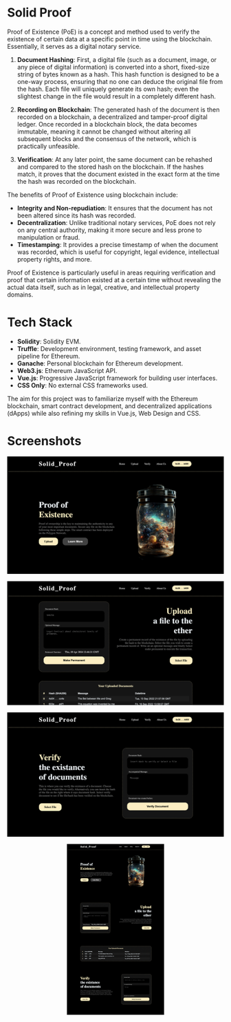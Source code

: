 # Solid Proof

Proof of Existence (PoE) is a concept and method used to verify the existence of certain data at a specific point in time using the blockchain. Essentially, it serves as a digital notary service.

1. **Document Hashing**: First, a digital file (such as a document, image, or any piece of digital information) is converted into a short, fixed-size string of bytes known as a hash. This hash function is designed to be a one-way process, ensuring that no one can deduce the original file from the hash. Each file will uniquely generate its own hash; even the slightest change in the file would result in a completely different hash.

2. **Recording on Blockchain**: The generated hash of the document is then recorded on a blockchain, a decentralized and tamper-proof digital ledger. Once recorded in a blockchain block, the data becomes immutable, meaning it cannot be changed without altering all subsequent blocks and the consensus of the network, which is practically unfeasible.

3. **Verification**: At any later point, the same document can be rehashed and compared to the stored hash on the blockchain. If the hashes match, it proves that the document existed in the exact form at the time the hash was recorded on the blockchain.

The benefits of Proof of Existence using blockchain include:

- **Integrity and Non-repudiation**: It ensures that the document has not been altered since its hash was recorded.
- **Decentralization**: Unlike traditional notary services, PoE does not rely on any central authority, making it more secure and less prone to manipulation or fraud.
- **Timestamping**: It provides a precise timestamp of when the document was recorded, which is useful for copyright, legal evidence, intellectual property rights, and more.

Proof of Existence is particularly useful in areas requiring verification and proof that certain information existed at a certain time without revealing the actual data itself, such as in legal, creative, and intellectual property domains.

# Tech Stack

- **Solidity**: Solidity EVM.
- **Truffle**: Development environment, testing framework, and asset pipeline for Ethereum.
- **Ganache**: Personal blockchain for Ethereum development.
- **Web3.js**: Ethereum JavaScript API.
- **Vue.js**: Progressive JavaScript framework for building user interfaces.
- **CSS Only**: No external CSS frameworks used.

The aim for this project was to familiarize myself with the Ethereum blockchain, smart contract development, and decentralized applications (dApps) while also refining my skills in Vue.js, Web Design and CSS.

# Screenshots

![1](./screenshots/1.png)

![2](./screenshots/2.png)

![3](./screenshots/3.png)


<!-- 50% width -->
<p align="center">
  <img src="./screenshots/4.png" width="45%" />
</p>